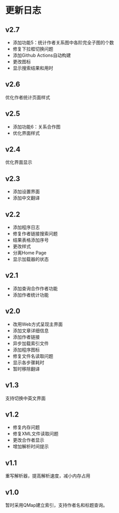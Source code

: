 # 更新日志
## v2.7
- 添加功能5：统计作者关系图中各阶完全子图的个数
- 修复下拉框切换问题
- 添加Github Actions自动构建
- 更改图标
- 显示搜索结果和用时

## v2.6
优化作者统计页面样式

## v2.5
- 添加功能6：关系合作图
- 优化界面样式

## v2.4
优化界面显示

## v2.3
- 添加设置界面
- 添加中文翻译

## v2.2
- 添加程序日志
- 修复作者链接搜索问题
- 结果表格添加序号
- 更改样式
- 分离Home Page
- 显示加载器的状态

## v2.1
- 添加查询合作作者功能
- 添加作者统计功能

## v2.0
- 改用Web方式呈现主界面
- 添加文章详细信息
- 添加作者链接
- 异步加载索引文件
- 添加程序图标
- 修复文件名读取问题
- 显示各步骤耗时
- 暂时移除翻译

## v1.3
支持切换中英文界面

## v1.2
- 修复内存问题
- 修复XML文件读取问题
- 更改合作者显示
- 增加解析时间提示

## v1.1
重写解析器，提高解析速度，减小内存占用

## v1.0
暂时采用QMap建立索引，支持作者名和标题查询。
